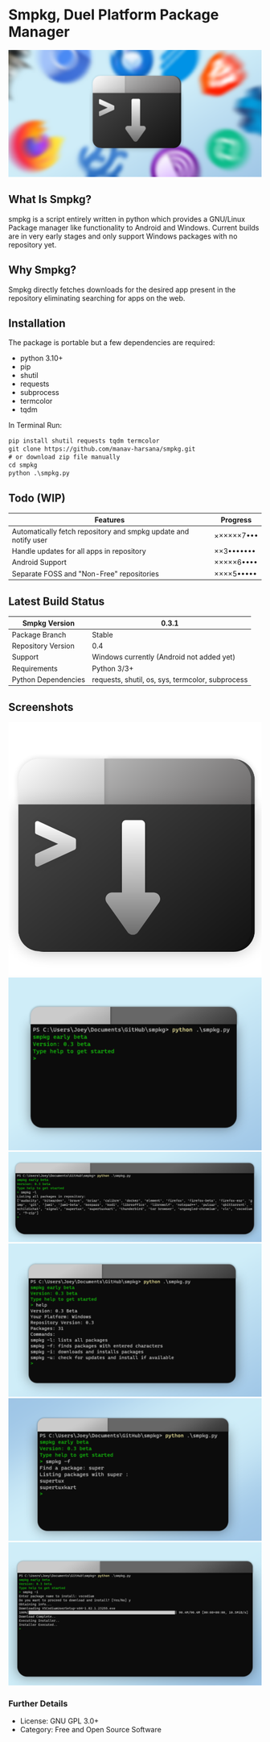 # Smpkg, Duel Platform Package Manager
![Image was supposed to be here](https://github.com/manav-harsana/smpkg/blob/main/config/images/banner.png?raw=true)

## What Is Smpkg?
smpkg is a script entirely written in python which provides a GNU/Linux Package manager like functionality to Android and Windows. Current builds are in very early stages and only support Windows packages with no repository yet.

## Why Smpkg?
Smpkg directly fetches downloads for the desired app present in the repository eliminating searching for apps on the web.

## Installation
The package is portable but a few dependencies are required:
- python 3.10+
- pip
- shutil
- requests
- subprocess
- termcolor
- tqdm

In Terminal Run:
```
pip install shutil requests tqdm termcolor
git clone https://github.com/manav-harsana/smpkg.git
# or download zip file manually
cd smpkg
python .\smpkg.py
```

## Todo (WIP)

| Features | Progress|
|-------------|------------|
|Automatically fetch repository and smpkg update and notify user |  ××××××7••• |
|Handle updates for all apps in repository| ××3••••••• |
|Android Support | ×××××6•••• |
| Separate FOSS and "Non-Free" repositories | ××××5••••• |

## Latest Build Status
|Smpkg Version| 0.3.1 |
|-------------------|-----|
|Package Branch|Stable|
|Repository Version|0.4|
|Support|Windows currently (Android not added yet)|
|Requirements| Python 3/3+|
|Python Dependencies| requests, shutil, os, sys, termcolor, subprocess|

## Screenshots
![Image was supposed to be here](https://github.com/manav-harsana/smpkg/blob/main/config/images/icon.png?raw=true)
![Image was supposed to be here](https://github.com/manav-harsana/smpkg/blob/main/config/images/screenshot1.png?raw=true)
![Image was supposed to be here](https://github.com/manav-harsana/smpkg/blob/main/config/images/screenshot2.png?raw=true)
![Image was supposed to be here](https://github.com/manav-harsana/smpkg/blob/main/config/images/screenshot3.png?raw=true)
![Image was supposed to be here](https://github.com/manav-harsana/smpkg/blob/main/config/images/screenshot4.png?raw=true)
![Image was supposed to be here](https://github.com/manav-harsana/smpkg/blob/main/config/images/screenshot5.png?raw=true)

### Further Details
- License: GNU GPL 3.0+
- Category: Free and Open Source Software
